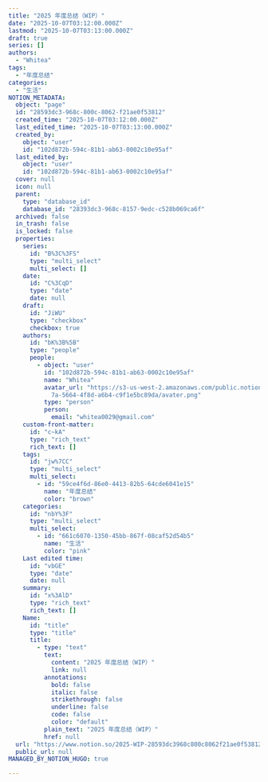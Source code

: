 ```yaml
---
title: "2025 年度总结（WIP）"
date: "2025-10-07T03:12:00.000Z"
lastmod: "2025-10-07T03:13:00.000Z"
draft: true
series: []
authors:
  - "Whitea"
tags:
  - "年度总结"
categories:
  - "生活"
NOTION_METADATA:
  object: "page"
  id: "28593dc3-968c-800c-8062-f21ae0f53812"
  created_time: "2025-10-07T03:12:00.000Z"
  last_edited_time: "2025-10-07T03:13:00.000Z"
  created_by:
    object: "user"
    id: "102d872b-594c-81b1-ab63-0002c10e95af"
  last_edited_by:
    object: "user"
    id: "102d872b-594c-81b1-ab63-0002c10e95af"
  cover: null
  icon: null
  parent:
    type: "database_id"
    database_id: "28393dc3-968c-8157-9edc-c528b069ca6f"
  archived: false
  in_trash: false
  is_locked: false
  properties:
    series:
      id: "B%3C%3FS"
      type: "multi_select"
      multi_select: []
    date:
      id: "C%3CqD"
      type: "date"
      date: null
    draft:
      id: "JiWU"
      type: "checkbox"
      checkbox: true
    authors:
      id: "bK%3B%5B"
      type: "people"
      people:
        - object: "user"
          id: "102d872b-594c-81b1-ab63-0002c10e95af"
          name: "Whitea"
          avatar_url: "https://s3-us-west-2.amazonaws.com/public.notion-static.com/529138\
            7a-5664-4f8d-a6b4-c9f1e5bc89da/avater.png"
          type: "person"
          person:
            email: "whitea0029@gmail.com"
    custom-front-matter:
      id: "c~kA"
      type: "rich_text"
      rich_text: []
    tags:
      id: "jw%7CC"
      type: "multi_select"
      multi_select:
        - id: "59ce4f6d-86e0-4413-82b5-64cde6041e15"
          name: "年度总结"
          color: "brown"
    categories:
      id: "nbY%3F"
      type: "multi_select"
      multi_select:
        - id: "661c6070-1350-45bb-867f-08caf52d54b5"
          name: "生活"
          color: "pink"
    Last edited time:
      id: "vbGE"
      type: "date"
      date: null
    summary:
      id: "x%3AlD"
      type: "rich_text"
      rich_text: []
    Name:
      id: "title"
      type: "title"
      title:
        - type: "text"
          text:
            content: "2025 年度总结（WIP）"
            link: null
          annotations:
            bold: false
            italic: false
            strikethrough: false
            underline: false
            code: false
            color: "default"
          plain_text: "2025 年度总结（WIP）"
          href: null
  url: "https://www.notion.so/2025-WIP-28593dc3968c800c8062f21ae0f53812"
  public_url: null
MANAGED_BY_NOTION_HUGO: true

---
```


